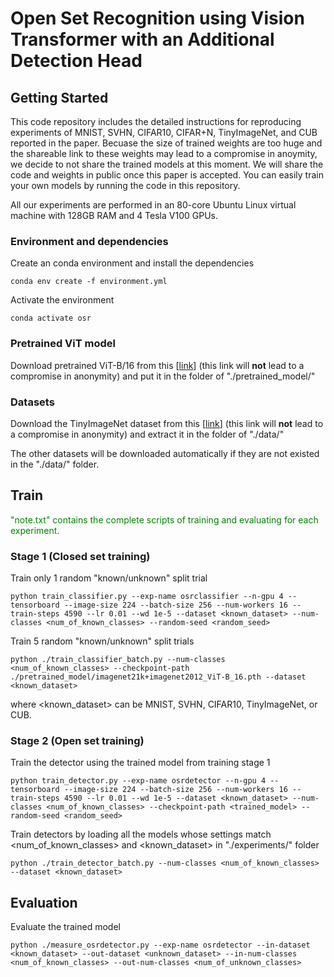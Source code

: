 # Open Set Recognition using Vision Transformer with an Additional Detection Head

## Getting Started
This code repository includes the detailed instructions for reproducing experiments of MNIST, SVHN, CIFAR10, CIFAR+N, TinyImageNet, and CUB reported in the paper.
Becuase the size of trained weights are too huge and the shareable link to these weights may lead to a compromise in anoymity, we decide to not share the trained models at this moment.
We will share the code and weights in public once this paper is accepted.
You can easily train your own models by running the code in this repository.

All our experiments are performed in an 80-core Ubuntu Linux virtual machine with 128GB RAM and 4 Tesla V100 GPUs. 

### Environment and dependencies

Create an conda environment and install the dependencies
```
conda env create -f environment.yml 
```

Activate the environment
```
conda activate osr
```

### Pretrained ViT model
Download pretrained ViT-B/16 from this [[link](https://drive.google.com/file/d/1gEcyb4HUDzIvu7lQWTOyDC1X00YzCxFx/view?usp=sharing)] (this link will **not** lead to a compromise in anonymity)
and put it in the folder of "./pretrained_model/"

### Datasets
Download the TinyImageNet dataset from this [[link](https://drive.google.com/file/d/1oJe95WxPqEIWiEo8BI_zwfXDo40tEuYa/view)] (this link will **not** lead to a compromise in anonymity) and extract it in the folder of "./data/"

The other datasets will be downloaded automatically if they are not existed in the "./data/" folder.

## Train
<span style="color:green">
"note.txt" contains the complete scripts of training and evaluating for each experiment.
</span>

### Stage 1 (Closed set training)
Train only 1 random "known/unknown" split trial 

```
python train_classifier.py --exp-name osrclassifier --n-gpu 4 --tensorboard --image-size 224 --batch-size 256 --num-workers 16 --train-steps 4590 --lr 0.01 --wd 1e-5 --dataset <known_dataset> --num-classes <num_of_known_classes> --random-seed <random_seed>
```

Train 5 random "known/unknown" split trials
```
python ./train_classifier_batch.py --num-classes <num_of_known_classes> --checkpoint-path ./pretrained_model/imagenet21k+imagenet2012_ViT-B_16.pth --dataset <known_dataset>
```
where <known_dataset> can be MNIST, SVHN, CIFAR10, TinyImageNet, or CUB.

### Stage 2 (Open set training)
Train the detector using the trained model from training stage 1
```
python train_detector.py --exp-name osrdetector --n-gpu 4 --tensorboard --image-size 224 --batch-size 256 --num-workers 16 --train-steps 4590 --lr 0.01 --wd 1e-5 --dataset <known_dataset> --num-classes <num_of_known_classes> --checkpoint-path <trained_model> --random-seed <random_seed>
```

Train detectors by loading all the models whose settings match <num_of_known_classes> and <known_dataset> in "./experiments/" folder 
```
python ./train_detector_batch.py --num-classes <num_of_known_classes> --dataset <known_dataset>
```


## Evaluation
Evaluate the trained model
```
python ./measure_osrdetector.py --exp-name osrdetector --in-dataset <known_dataset> --out-dataset <unknown_dataset> --in-num-classes <num_of_known_classes> --out-num-classes <num_of_unknown_classes>
```
